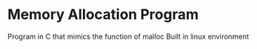 # Memory Allocation Program
Program in C that mimics the function of malloc
Built in linux environment
